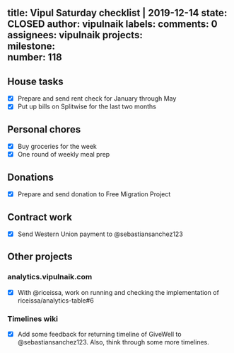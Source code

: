 title:	Vipul Saturday checklist | 2019-12-14
state:	CLOSED
author:	vipulnaik
labels:	
comments:	0
assignees:	vipulnaik
projects:	
milestone:	
number:	118
--
## House tasks

- [x] Prepare and send rent check for January through May
- [x] Put up bills on Splitwise for the last two months

## Personal chores

- [x] Buy groceries for the week
- [x] One round of weekly meal prep

## Donations

- [x] Prepare and send donation to Free Migration Project

## Contract work

- [x] Send Western Union payment to @sebastiansanchez123

## Other projects

### analytics.vipulnaik.com

- [x] With @riceissa, work on running and checking the implementation of riceissa/analytics-table#6

### Timelines wiki

- [x] Add some feedback for returning timeline of GiveWell to @sebastiansanchez123. Also, think through some more timelines.
